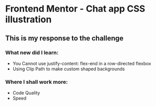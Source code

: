 # Frontend Mentor - Chat app CSS illustration

## This is my response to the challenge

### What new did I learn:
  - You Cannot use justify-content: flex-end in a row-directed flexbox
  - Using Clip Path to make custom shaped backgrounds
### Where I shall work more:
  - Code Quality
  - Speed
